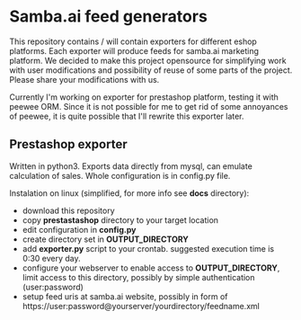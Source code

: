 Samba.ai feed generators
=======================

This repository contains / will contain exporters for different eshop platforms. Each exporter will produce feeds for samba.ai marketing platform. We decided to make this project opensource for simplifying work with user modifications and possibility of reuse of some parts of the project. Please share your modifications with us.

Currently I'm working on exporter for prestashop platform, testing it with peewee ORM. Since it is not possible for me to get rid of some annoyances of peewee, it is quite possible that I'll rewrite this exporter later.

Prestashop exporter
-------------------

Written in python3. Exports data directly from mysql, can emulate calculation of sales. Whole configuration is in config.py file.

Instalation on linux (simplified, for more info see **docs** directory):
* download this repository
* copy **prestastashop** directory to your target location
* edit configuration in **config.py**
* create directory set in **OUTPUT\_DIRECTORY**
* add **exporter.py** script to your crontab. suggested execution time is 0:30 every day.
* configure your webserver to enable access to **OUTPUT\_DIRECTORY**, limit access to this directory, possibly by simple authentication (user:password)
* setup feed uris at samba.ai website, possibly in form of https://user:password@yourserver/yourdirectory/feedname.xml

